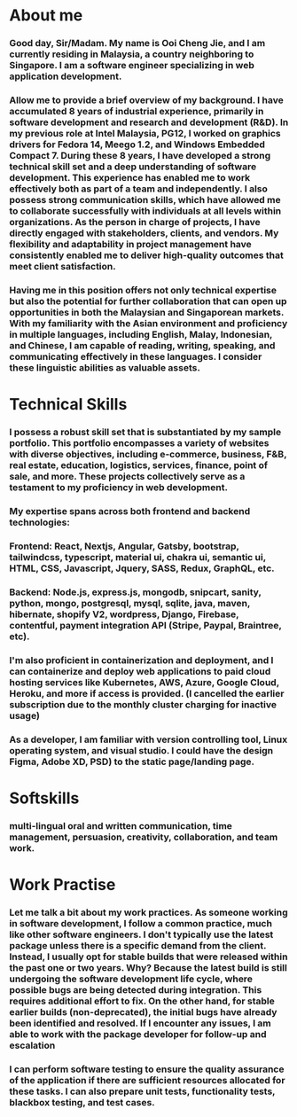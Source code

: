 # About me
### Good day, Sir/Madam. My name is Ooi Cheng Jie, and I am currently residing in Malaysia, a country neighboring to Singapore. I am a software engineer specializing in web application development.

### Allow me to provide a brief overview of my background. I have accumulated 8 years of industrial experience, primarily in software development and research and development (R&D). In my previous role at Intel Malaysia, PG12, I worked on graphics drivers for Fedora 14, Meego 1.2, and Windows Embedded Compact 7. During these 8 years, I have developed a strong technical skill set and a deep understanding of software development. This experience has enabled me to work effectively both as part of a team and independently. I also possess strong communication skills, which have allowed me to collaborate successfully with individuals at all levels within organizations. As the person in charge of projects, I have directly engaged with stakeholders, clients, and vendors. My flexibility and adaptability in project management have consistently enabled me to deliver high-quality outcomes that meet client satisfaction.

### Having me in this position offers not only technical expertise but also the potential for further collaboration that can open up opportunities in both the Malaysian and Singaporean markets. With my familiarity with the Asian environment and proficiency in multiple languages, including English, Malay, Indonesian, and Chinese, I am capable of reading, writing, speaking, and communicating effectively in these languages. I consider these linguistic abilities as valuable assets.  

# Technical Skills
### I possess a robust skill set that is substantiated by my sample portfolio. This portfolio encompasses a variety of websites with diverse objectives, including e-commerce, business, F&B, real estate, education, logistics, services, finance, point of sale, and more. These projects collectively serve as a testament to my proficiency in web development.
### My expertise spans across both frontend and backend technologies:
### Frontend: React, Nextjs, Angular, Gatsby, bootstrap, tailwindcss, typescript, material ui, chakra ui, semantic ui, HTML, CSS, Javascript, Jquery, SASS, Redux, GraphQL, etc.  
### Backend: Node.js, express.js, mongodb, snipcart, sanity, python, mongo, postgresql, mysql, sqlite, java, maven, hibernate, shopify V2, wordpress, Django, Firebase, contentful, payment integration API (Stripe, Paypal, Braintree, etc).
### I'm also proficient in containerization and deployment, and I can containerize and deploy web applications to paid cloud hosting services like Kubernetes, AWS, Azure, Google Cloud, Heroku, and more if access is provided. (I cancelled the earlier subscription due to the monthly cluster charging for inactive usage)
### As a developer, I am familiar with version controlling tool, Linux operating system, and visual studio. I could have the design Figma, Adobe XD, PSD) to the static page/landing page. 

# Softskills
### multi-lingual oral and written communication, time management, persuasion, creativity, collaboration, and team work.

# Work Practise
### Let me talk a bit about my work practices. As someone working in software development, I follow a common practice, much like other software engineers. I don't typically use the latest package unless there is a specific demand from the client. Instead, I usually opt for stable builds that were released within the past one or two years. Why? Because the latest build is still undergoing the software development life cycle, where possible bugs are being detected during integration. This requires additional effort to fix. On the other hand, for stable earlier builds (non-deprecated), the initial bugs have already been identified and resolved. If I encounter any issues, I am able to work with the package developer for follow-up and escalation
### I can perform software testing to ensure the quality assurance of the application if there are sufficient resources allocated for these tasks. I can also prepare unit tests, functionality tests, blackbox testing, and test cases.
